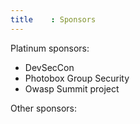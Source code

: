 ```yaml
---
title    : Sponsors
---
```


Platinum sponsors:

 - DevSecCon
 - Photobox Group Security
 - Owasp Summit project

Other sponsors:
